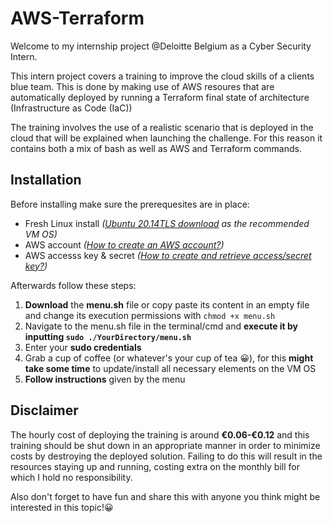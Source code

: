 # AWS-Terraform

Welcome to my internship project @Deloitte Belgium as a Cyber Security Intern.

This intern project covers a training to improve the cloud skills of a clients blue team. This is done by making use
of AWS resoures that are automatically deployed by running a Terraform final state of architecture (Infrastructure as Code (IaC))

The training involves the use of a realistic scenario that is deployed in the cloud that will be explained when launching the challenge. For this reason it
contains both a mix of bash as well as AWS and Terraform commands.

## Installation

Before installing make sure the prerequesites are in place:
- Fresh Linux install *([Ubuntu 20.14TLS download](https://ubuntu.com/download/desktop) as the recommended VM OS)*
- AWS account *([How to create an AWS account?](https://aws.amazon.com/premiumsupport/knowledge-center/create-and-activate-aws-account/))*
- AWS accesss key & secret *([How to create and retrieve access/secret key?](https://www.msp360.com/resources/blog/how-to-find-your-aws-access-key-id-and-secret-access-key/))*

Afterwards follow these steps:
1) **Download** the **menu.sh** file or copy paste its content in an empty file and change its execution permissions with `chmod +x menu.sh`
2) Navigate to the menu.sh file in the terminal/cmd and **execute it by inputting `sudo ./YourDirectory/menu.sh`**
3) Enter your **sudo credentials**
4) Grab a cup of coffee (or whatever's your cup of tea 😀), for this **might take some time** to update/install all necessary elements on the VM OS
5) **Follow instructions** given by the menu

## Disclaimer

The hourly cost of deploying the training is around **€0.06-€0.12** and this training should be shut down in an appropriate manner
in order to minimize costs by destroying the deployed solution. Failing to do this will result in the resources staying up and running, costing 
extra on the monthly bill for which I hold no responsibility.

Also don't forget to have fun and share this with anyone you think might be interested in this topic!😀
